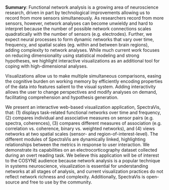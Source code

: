 **Summary**: Functional network analysis is a growing area of neuroscience research, driven in part by technological improvements allowing us to record from more sensors simultaneously. As researchers record from more sensors, however, network analyses can become unwieldy and hard to interpret because the number of possible network connections scales quadratically with the number of sensors (e.g. electrodes). Further, we expect neural processes to form dynamic networks that vary over time, frequency, and spatial scales (eg. within and between brain regions), adding complexity to network analyses. While much current work focuses on reducing dimensionality using statistical modeling and strong hypotheses, we highlight interactive visualizations as an additional tool for coping with high-dimensional analyses.

Visualizations allow us to make multiple simultaneous comparisons, easing the cognitive burden on working memory by efficiently encoding properties of the data into features salient to the visual system. Adding interactivity allows the user to change perspectives and modify analyses on demand, facilitating comprehension and hypothesis generation.

We present an interactive web-based visualization application, SpectraVis, that: (1) displays task-related functional networks over time and frequency, (2) compares individual and associative measures on sensor pairs (e.g. spectra, coherences), (3) compares different measures of association (e.g. correlation vs. coherence, binary vs. weighted networks), and (4) views networks at two spatial scales (sensor- and region-of-interest-level). The different modules of SpectraVis are dynamically linked, highlighting relationships between the metrics in response to user interaction. We demonstrate its capabilities on an electrocorticography dataset collected during an overt reading task. We believe this application will be of interest to the COSYNE audience because network analysis is a popular technique in systems neuroscience, visualization is essential for understanding networks at all stages of analysis, and current visualization practices do not reflect network richness and complexity. Additionally, SpectraVis is open-source and free to use by the community.
